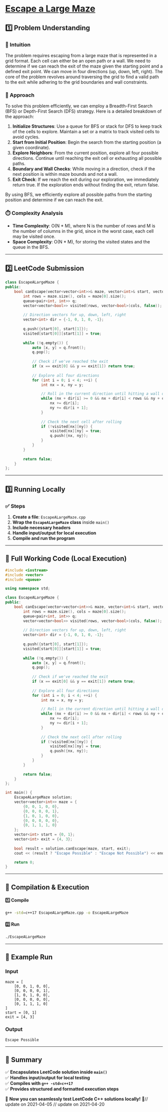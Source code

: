 # **[Escape a Large Maze](https://leetcode.com/problems/escape-a-large-maze/description/)**  

## **1️⃣ Problem Understanding**  
### **📌 Intuition**  
The problem requires escaping from a large maze that is represented in a grid format. Each cell can either be an open path or a wall. We need to determine if we can reach the exit of the maze given the starting point and a defined exit point. We can move in four directions (up, down, left, right). The core of the problem revolves around traversing the grid to find a valid path to the exit while adhering to the grid boundaries and wall constraints.

### **🚀 Approach**  
To solve this problem efficiently, we can employ a Breadth-First Search (BFS) or Depth-First Search (DFS) strategy. Here is a detailed breakdown of the approach:

1. **Initialize Structures**: Use a queue for BFS or stack for DFS to keep track of the cells to explore. Maintain a set or a matrix to track visited cells to avoid cycles.
2. **Start from Initial Position**: Begin the search from the starting position (a given coordinate).
3. **Explore Neighbors**: From the current position, explore all four possible directions. Continue until reaching the exit cell or exhausting all possible paths.
4. **Boundary and Wall Checks**: While moving in a direction, check if the next position is within maze bounds and not a wall.
5. **Exit Check**: If we reach the exit during our exploration, we immediately return true. If the exploration ends without finding the exit, return false.

By using BFS, we efficiently explore all possible paths from the starting position and determine if we can reach the exit.

### **⏱️ Complexity Analysis**  
- **Time Complexity**: O(N * M), where N is the number of rows and M is the number of columns in the grid, since in the worst case, each cell may be visited once.  
- **Space Complexity**: O(N * M), for storing the visited states and the queue in the BFS.

---  

## **2️⃣ LeetCode Submission**  
```cpp
class EscapeALargeMaze {
public:
    bool canEscape(vector<vector<int>>& maze, vector<int>& start, vector<int>& exit) {
        int rows = maze.size(), cols = maze[0].size();
        queue<pair<int, int>> q;
        vector<vector<bool>> visited(rows, vector<bool>(cols, false));
        
        // Direction vectors for up, down, left, right
        vector<int> dir = {-1, 0, 1, 0, -1};
        
        q.push({start[0], start[1]});
        visited[start[0]][start[1]] = true;
        
        while (!q.empty()) {
            auto [x, y] = q.front();
            q.pop();
            
            // Check if we've reached the exit
            if (x == exit[0] && y == exit[1]) return true;
            
            // Explore all four directions
            for (int i = 0; i < 4; ++i) {
                int nx = x, ny = y;

                // Roll in the current direction until hitting a wall or boundary
                while (nx + dir[i] >= 0 && nx + dir[i] < rows && ny + dir[i + 1] >= 0 && ny + dir[i + 1] < cols && maze[nx + dir[i]][ny + dir[i + 1]] == 0) {
                    nx += dir[i];
                    ny += dir[i + 1];
                }
                
                // Check the next cell after rolling
                if (!visited[nx][ny]) {
                    visited[nx][ny] = true;
                    q.push({nx, ny});
                }
            }
        }
        
        return false;
    }
};
```  

---  

## **3️⃣ Running Locally**  
### **✅ Steps**  
1. **Create a file**: `EscapeALargeMaze.cpp`  
2. **Wrap the `EscapeALargeMaze` class** inside `main()`  
3. **Include necessary headers**  
4. **Handle input/output for local execution**  
5. **Compile and run the program**  

---  

## **📝 Full Working Code (Local Execution)**  
```cpp
#include <iostream>
#include <vector>
#include <queue>

using namespace std;

class EscapeALargeMaze {
public:
    bool canEscape(vector<vector<int>>& maze, vector<int>& start, vector<int>& exit) {
        int rows = maze.size(), cols = maze[0].size();
        queue<pair<int, int>> q;
        vector<vector<bool>> visited(rows, vector<bool>(cols, false));
        
        // Direction vectors for up, down, left, right
        vector<int> dir = {-1, 0, 1, 0, -1};
        
        q.push({start[0], start[1]});
        visited[start[0]][start[1]] = true;
        
        while (!q.empty()) {
            auto [x, y] = q.front();
            q.pop();
            
            // Check if we've reached the exit
            if (x == exit[0] && y == exit[1]) return true;
            
            // Explore all four directions
            for (int i = 0; i < 4; ++i) {
                int nx = x, ny = y;

                // Roll in the current direction until hitting a wall or boundary
                while (nx + dir[i] >= 0 && nx + dir[i] < rows && ny + dir[i + 1] >= 0 && ny + dir[i + 1] < cols && maze[nx + dir[i]][ny + dir[i + 1]] == 0) {
                    nx += dir[i];
                    ny += dir[i + 1];
                }
                
                // Check the next cell after rolling
                if (!visited[nx][ny]) {
                    visited[nx][ny] = true;
                    q.push({nx, ny});
                }
            }
        }
        
        return false;
    }
};

int main() {
    EscapeALargeMaze solution;
    vector<vector<int>> maze = {
        {0, 0, 1, 0, 0},
        {0, 0, 0, 0, 1},
        {1, 0, 1, 0, 0},
        {0, 0, 0, 0, 0},
        {0, 1, 1, 1, 0}
    };
    vector<int> start = {0, 1};
    vector<int> exit = {4, 3};
    
    bool result = solution.canEscape(maze, start, exit);
    cout << (result ? "Escape Possible" : "Escape Not Possible") << endl;

    return 0;
}
```  

---  

## **🔧 Compilation & Execution**  
#### **1️⃣ Compile**  
```bash
g++ -std=c++17 EscapeALargeMaze.cpp -o EscapeALargeMaze
```  

#### **2️⃣ Run**  
```bash
./EscapeALargeMaze
```  

---  

## **🎯 Example Run**  
### **Input**  
```
maze = [
    [0, 0, 1, 0, 0],
    [0, 0, 0, 0, 1],
    [1, 0, 1, 0, 0],
    [0, 0, 0, 0, 0],
    [0, 1, 1, 1, 0]
]
start = [0, 1]
exit = [4, 3]
```  
### **Output**  
```
Escape Possible
```  

---  

## **📌 Summary**  
✅ **Encapsulates LeetCode solution inside `main()`**  
✅ **Handles input/output for local testing**  
✅ **Compiles with `g++ -std=c++17`**  
✅ **Provides structured and formatted execution steps**  

🚀 **Now you can seamlessly test LeetCode C++ solutions locally!** 🚀// update on 2021-04-05
// update on 2021-04-20
